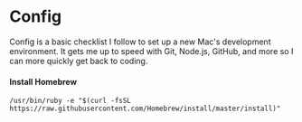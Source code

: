 # Config
Config is a basic checklist I follow to set up a new Mac's development environment. It gets me up to speed with Git, Node.js, GitHub, and more so I can more quickly get back to coding.


#### Install Homebrew
`/usr/bin/ruby -e "$(curl -fsSL https://raw.githubusercontent.com/Homebrew/install/master/install)"`
